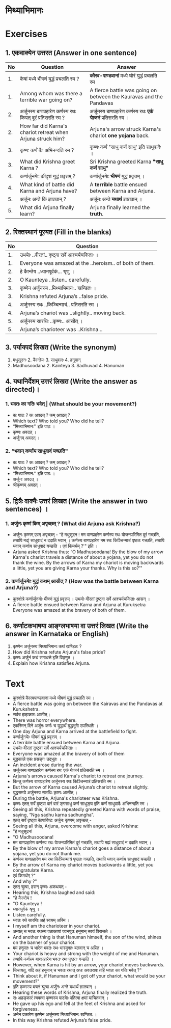 # मिथ्याभिमानः
# Exercises

## 1. एकवाक्येन उत्तरत (Answer in one sentence)
|No|Question|Answer|
|-|-|-|
|1.| केषां मध्ये भीषणं युद्धं प्रचलति स्म ?|**कौरव-पाण्डवानां** मध्ये घोरं युद्धं प्रचलति स्म|
|1.| Among whom was there a terrible war going on?|A fierce battle was going on between the Kauravas and the Pandavas|
|2.| अर्जुनस्य बाणप्रहारेण कर्णस्य रथः कियत् दूरं प्रतिसरति स्म ?|अर्जुनस्य बाणप्रहारेण कर्णस्य रथः **एकं याेजनं** प्रतिसरति स्म ।|
|2.| How far did Karna's chariot retreat when Arjuna struck him?|Arjuna's arrow struck Karna's chariot **one yojana** back.|
|3.| कृष्णः कर्णं कैः अभिनन्दति स्म ?| कृष्णः कर्णं "साधु कर्णं साधु' इति साधुवादैः । 
|3.| What did Krishna greet Karna ?|Sri Krishna greeted Karna **"साधु कर्णं साधु"**|
|4.| कर्णार्जुनयाेः कीदृशं युद्धं प्रवृत्तम् ?| कर्णार्जुनयाेः **भीषणं** युद्धं प्रवृत्तम् ।|
|4.| What kind of battle did Karna and Arjuna have?| A **terrible** battle ensued between Karna and Arjuna.|
|5.| अर्जुनः अन्ते किं ज्ञातवान् ?|अर्जुनः अन्ते **यथार्थ** ज्ञातवान्‌ ।|
|5.| What did Arjuna finally learn?|Arjuna finally learned the **truth**.|

## 2. रिक्तस्थानं पूरयत (Fill in the blanks)
|No|Question|
|-|-|
|1.| उभयाेः ..वीरतां.. दृष्ट्वा सर्वे आश्चर्यचकिताः ।
|1.| Everyone was amazed at the ..heroism.. of both of them.
|2.| हे काैन्तेय ..ध्यानपूर्वकं... श्रृणु ।
|2.| O Kaunteya ..listen.. carefully.
|3.| कृष्णेन अर्जुनस्य ..मिथ्याभिमानः.. खण्डितः ।
|3.| Krishna refuted Arjuna’s ..false pride.
|4.| अर्जुनस्य रथः ..किञ्चिन्मात्रं.. प्रतिसरति स्म ।
|4.| Arjuna’s chariot was ..slightly.. moving back.
|5.| अर्जुनस्य सारथिः ..कृष्णः.. आसीत् ।
|5.| Arjuna’s charioteer was ..Krishna...
## 3. पर्यायपदं लिखत (Write the synonym)
1. मधुसूदनः 2. काैन्तेयः 3. साधुवादः 4. हनूमान्
1. Madhusoodana 2. Kainteya 3. Sadhuvad 4. Hanuman

## 4. यथानिर्देशम् उत्तरं लिखत (Write the answer as directed)।
### 1. भवतः का गतिः भवेत् | (What should be your movement?)
* कः पाठः ? कः अवदत् ? कम् अवदत् ?
* Which text? Who told you? Who did he tell?
* “मिथ्याभिमानः'' इति पाठः ।
* कृष्णः अवदत्‌ ।
* अर्जुनम् अवदत्‌ ।
### 2. “भवान्‌ कर्णाय साधुवादं यच्छति"
* कः पाठः ? कः अवदत् ? कम् अवदत् ?
* Which text? Who told you? Who did he tell?
* “मिथ्याभिमानः'' इति पाठः ।
* अर्जुनः अवदत्‌ ।
* श्रीकृष्णम्‌ अवदत्‌ ।

## 5. द्वित्रैः वाक्यैः उत्तरं लिखत (Write the answer in two sentences) ।
### 1. अर्जुनः कृष्णं किम् अपृच्छत् ? (What did Arjuna ask Krishna?)
* अर्जुनः कृष्णम्‌ एवम्‌ अपृच्छत्‌ - “हे मधुसूदन ! मम वाणप्रहरेण कर्णस्य रथः योजनपरिमित दूरं गच्छति, तथापि मद्यं साधुवादं न ददाति भवान्‌ । कर्णस्य बाणप्रहारेण मम रथः किञ्चिन्मात्रं पृष्ठतः गच्छति, तथापि भवान्‌ कर्णाय साधुवादं यच्छति । एवं किमर्थम्‌ ?'" इति ।
* Arjuna asked Krishna thus: “O Madhusoodana! By the blow of my arrow Karna's chariot travels a distance of about a yojana, yet you do not thank the wine. By the arrows of Karna my chariot is moving backwards a little, yet you are giving Karna your thanks. Why is this so?'"

### 2. कर्णार्जुनयाेः युद्धं कथम् आसीत् ? (How was the battle between Karna and Arjuna?)
* कुरुक्षेत्रे कर्णार्जुनयोः भीषणं युद्धं प्रवृत्तम्‌ । उभयोः वीरतां दुष्ट्वा सर्वे आश्चर्यचकिताः आसन्‌ ।
* A fierce battle ensued between Karna and Arjuna at Kurukṣetra Everyone was amazed at the bravery of both of them.

## 6. कर्णाटकभाषया आङ्ग्लभाषया वा उत्तरं लिखत (Write the answer in Karnataka or English)
1. कृष्णेन अर्जुनस्य मिथ्याभिमानः कथं खण्डितः ?
1. How did Krishna refute Arjuna's false pride?
2. कृष्णः अर्जुनं कथं समाधत्ते इति विवृणुत ।
3. Explain how Krishna satisfies Arjuna.

# Text
* कुरुक्षेत्रे काैरवपाण्डवानां मध्ये भीषणं युद्धं प्रचलति स्म ।
* A fierce battle was going on between the Kairavas and the Pandavas at Kurukshetra.
* सर्वत्र हाहाकारः आसीत्।
* There was horror everywhere.
* एकस्मिन् दिने अर्जुनः कर्णः च युद्धार्थं युद्धभूमाै उपस्थिताै ।
* One day Arjuna and Karna arrived at the battlefield to fight.
* कर्णार्जुनयाेः भीषणं युद्धं प्रवृत्तम् ।
* A terrible battle ensued between Karna and Arjuna.
* उभयाेः वीरतां दृष्ट्वा सर्वे आश्चर्यचकिताः ।
* Everyone was amazed at the bravery of both of them
* युद्धकाले एकः प्रसङ्गः उद्भूतः ।
* An incident arose during the war.
* अर्जुनस्य बाणप्रहारेण कर्णस्य रथः एकं याेजनं प्रतिसरति स्म ।
* Arjuna's arrows caused Karna's chariot to retreat one journey.
* किन्तु कर्णस्य बाणप्रहारेण अर्जुनस्य रथः किञ्चिन्मात्रं प्रतिसरति स्म ।
* But the arrow of Karna caused Arjuna’s chariot to retreat slightly.
* युद्धसमये अर्जुनस्य सारथिः कृष्णः आसीत् ।
* During the battle, Arjuna's charioteer was Krishna.
* कृष्णः एतत् सर्वं दृष्ट्वा वारं वारं ङ्गसाधु कर्ण साधुङ्घ इति कर्णं साधुवादैः अभिनन्दति स्म । 
* Seeing all this, Krishna repeatedly greeted Karna with words of praise, saying, “Nga sadhu karna sadhungha”.
* एतत् सर्वं दृष्ट्वा काेपाविष्टः अर्जुनः कृष्णम् अपृच्छत् -
* Seeing all this, Arjuna, overcome with anger, asked Krishna:
* "हे मधुसूदन!
* "O Madhusoodana!
* मम बाणप्रहारेण कर्णस्य रथः याेजनपरिमितं दूरं गच्छति, तथापि मह्यं साधुवादं न ददाति भवान् ।
* By the blow of my arrow Karna's chariot goes a distance of about a yojana, yet you do not thank me.
* कर्णस्य बाणप्रहारेण मम रथः किञ्चिन्मात्रं पृष्ठतः गच्छति, तथापि भवान् कर्णाय साधुवादं यच्छति ।
* By the arrow of Karna my chariot moves backwards a little, yet you congratulate Karna.
* एवं किमर्थम् ?"
* And why ?"
* एतत् श्रुत्वा, हसन् कृष्णः अकथयत् -
* Hearing this, Krishna laughed and said:
* "हे काैन्तेय !
* "O Kaunteya !
* ध्यानपूर्वकं श्रृणु ।
* Listen carefully.
* भवतः रथे सारथिः अहं स्वयम् अस्मि ।
* I myself am the charioteer in your chariot.
* अन्यत् च भवतः रथस्य पताकायां पवनपुत्रः हनूमान् स्वयं विराजते ।
* And another thing is that Hanuman himself, the son of the wind, shines on the banner of your chariot.
* मम हनूमतः च भारेण भवतः रथः भारयुक्तः बलवान् च अस्ति ।
* Your chariot is heavy and strong with the weight of me and Hanuman.
* तथापि कर्णस्य बाणप्रहारेण भवतः रथः पृष्ठतः गच्छति ।
* However, when Karna is hit by an arrow, your chariot moves backwards.
* चिन्तयतु, यदि अहं हनूमान् च भवतः रथात् अधः अवतरावः तर्हि भवतः का गतिः भवेत् ?"
* Think about it, if Hanuman and I got off your chariot, what would be your movement?"
* इति कृष्णस्य वचनं श्रुत्वा अर्जुनः अन्ते यथार्थं ज्ञातवान् ।
* Hearing these words of Krishna, Arjuna finally realized the truth.
* सः अहङ्कारं त्यक्त्वा कृष्णस्य पादयाेः पतित्वा क्षमां याचितवान् ।
* He gave up his ego and fell at the feet of Krishna and asked for forgiveness.
* अनेन प्रकारेण कृष्णेन अर्जुनस्य मिथ्याभिमानः खण्डितः ।
* In this way Krishna refuted Arjuna’s false pride.
